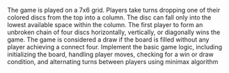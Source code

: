 The game is played on a 7x6 grid. Players take turns dropping one of their colored discs from
the top into a column. The disc can fall only into the lowest available space within the column. The first
player to form an unbroken chain of four discs horizontally, vertically, or diagonally wins the game. The
game is considered a draw if the board is filled without any player achieving a connect four. 
Implement the basic game logic, including initializing the board, handling player moves, checking
for a win or draw condition, and alternating turns between players using minimax algorithm
